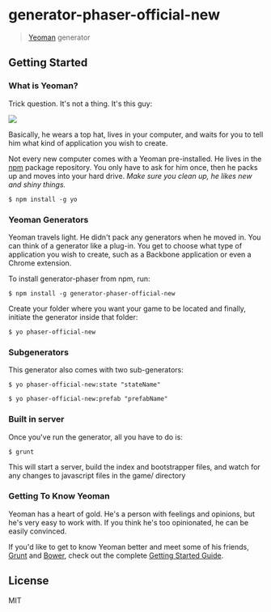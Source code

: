 # generator-phaser-official-new


> [Yeoman](http://yeoman.io) generator


## Getting Started

### What is Yeoman?

Trick question. It's not a thing. It's this guy:

![](http://i.imgur.com/JHaAlBJ.png)

Basically, he wears a top hat, lives in your computer, and waits for you to tell him what kind of application you wish to create.

Not every new computer comes with a Yeoman pre-installed. He lives in the [npm](https://npmjs.org) package repository. You only have to ask for him once, then he packs up and moves into your hard drive. *Make sure you clean up, he likes new and shiny things.*

```
$ npm install -g yo
```

### Yeoman Generators

Yeoman travels light. He didn't pack any generators when he moved in. You can think of a generator like a plug-in. You get to choose what type of application you wish to create, such as a Backbone application or even a Chrome extension.

To install generator-phaser from npm, run:

```
$ npm install -g generator-phaser-official-new
```

Create your folder where you want your game to be located and finally, initiate the generator inside that folder:

```
$ yo phaser-official-new
```

### Subgenerators

This generator also comes with two sub-generators:

``` 
$ yo phaser-official-new:state "stateName"
```

```
$ yo phaser-official-new:prefab "prefabName"
```

### Built in server

Once you've run the generator, all you have to do is:

```
$ grunt
```

This will start a server, build the index and bootstrapper files, and watch for any changes to javascript files in the game/ directory


### Getting To Know Yeoman

Yeoman has a heart of gold. He's a person with feelings and opinions, but he's very easy to work with. If you think he's too opinionated, he can be easily convinced.

If you'd like to get to know Yeoman better and meet some of his friends, [Grunt](http://gruntjs.com) and [Bower](http://bower.io), check out the complete [Getting Started Guide](https://github.com/yeoman/yeoman/wiki/Getting-Started).


## License

MIT
